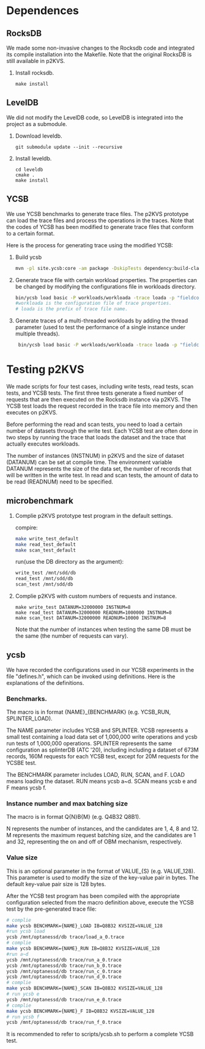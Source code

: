 
# Dependences

## RocksDB
We made some non-invasive changes to the Rocksdb code and integrated its compile installation into the Makefile. Note that the original RocksDB is still available in p2KVS.
1. Install rocksdb. 
   ```
   make install
   ```
## LevelDB
We did not modify the LevelDB code, so LevelDB is integrated into the project as a submodule.
1. Download leveldb.
   ```
   git submodule update --init --recursive
   ```
2. Install leveldb.
   ```
   cd leveldb
   cmake .
   make install
   ```

## YCSB
We use YCSB benchmarks to generate trace files. The p2KVS prototype can load the trace files and process the operations in the traces. Note that the codes of YCSB has been modified to generate  trace files that conform to a certain format.

Here is the process for generating trace using the modified YCSB:
1. Build ycsb

   ```sh
   mvn -pl site.ycsb:core -am package -DskipTests dependency:build-classpath -DincludeScope=compile -Dmdep.outputFilterFile=true
   ```

2. Generate trace file with certain workload properties. The properties can be changed by modifying the configurations file in workloads directory.
   ```sh
   bin/ycsb load basic -P workloads/workloada -trace loada -p "fieldcount=1"
   #workloada is the configuration file of trace properties.
   # loada is the prefix of trace file name.
   ```
3. Generate traces of a multi-threaded workloads by adding the thread parameter (used to test the performance of a single instance under multiple threads).
   ```sh
    bin/ycsb load basic -P workloads/workloada -trace loada -p "fieldcount=1" -p "threadcount=4"
   ```

# Testing p2KVS
We made scripts for four test cases, including write tests, read tests, scan tests, and YCSB tests. The first three tests generate a fixed number of requests that are then executed on the Rocksdb instance via p2KVS. The YCSB test loads the request recorded in the trace file into memory and then executes on p2KVS. 

Before performing the read and scan tests, you need to load a certain number of datasets through the write test. Each YCSB test are often done in two steps by running the trace that loads the dataset and the trace that actually executes workloads.

The number of instances (INSTNUM) in p2KVS and the size of dataset (DATANUM) can be set at compile time. The environment variable DATANUM represents the size of the data set, the number of records that will be written in the write test. In read and scan tests, the amount of data to be read (READNUM) need to be specified.

## microbenchmark
1. Complie p2KVS prototype test program in the default settings.
    
    compire:
   ```sh
   make write_test_default
   make read_test_default
   make scan_test_default
   ```
   run(use the DB directory as the argument):
   ```sh
   write_test /mnt/sdd/db
   read_test /mnt/sdd/db
   scan_test /mnt/sdd/db
   ```
2. Complie p2KVS with custom numbers of requests and instance.
   ```
   make write_test DATANUM=32000000 INSTNUM=8
   make read_test DATANUM=32000000 READNUM=1000000 INSTNUM=8
   make scan_test DATANUM=32000000 READNUM=10000 INSTNUM=8
   ```
   Note that the number of instances when testing the same DB must be the same (the number of requests can vary).

## ycsb
We have recorded the configurations used in our YCSB experiments in the file "defines.h", which can be invoked using definitions.
Here is the explanations of the definitions.

### Benchmarks. 

The macro is in format {NAME}_{BENCHMARK} (e.g. YCSB_RUN, SPLINTER_LOAD).

The NAME parameter includes YCSB and SPLINTER. YCSB represents a small test containing a load data set of 1,000,000 write operations and ycsb run tests of 1,000,000 operations.
SPLINTER represents the same configuration as splinterDB (ATC '20), including including a dataset of 673M records, 160M requests for each YCSB test, except for 20M requests for the YCSBE test. 

The BENCHMARK parameter includes LOAD, RUN, SCAN, and F. LOAD means loading the dataset. RUN means ycsb a~d. SCAN means ycsb e and F means ycsb f.

### Instance number and max batching size
The macro is in format Q{N}B{M} (e.g. Q4B32 Q8B1).

N represents the number of instances, and the candidates are 1, 4, 8 and 12. M represents the maximum request batching size, and the candidates are 1 and 32, representing the on and off of OBM mechanism, respectively.

### Value size
This is an optional parameter in the format of VALUE_{S} (e.g. VALUE_128). This parameter is used to modify the size of the key-value pair in bytes. The default key-value pair size is 128 bytes.


After the YCSB test program has been compiled with the appropriate configuration selected from the macro definition above, execute the YCSB test by the pre-generated trace file:
```sh
# complie 
make ycsb BENCHMARK={NAME}_LOAD IB=Q8B32 KVSIZE=VALUE_128
#run ycsb load
ycsb /mnt/optanessd/db trace/load_a_0.trace
# complie
make ycsb BENCHMARK={NAME}_RUN IB=Q8B32 KVSIZE=VALUE_128
#run a~d
ycsb /mnt/optanessd/db trace/run_a_0.trace
ycsb /mnt/optanessd/db trace/run_b_0.trace
ycsb /mnt/optanessd/db trace/run_c_0.trace
ycsb /mnt/optanessd/db trace/run_d_0.trace
# complie 
make ycsb BENCHMARK={NAME}_SCAN IB=Q8B32 KVSIZE=VALUE_128
# run ycsb e
ycsb /mnt/optanessd/db trace/run_e_0.trace
# complie
make ycsb BENCHMARK={NAME}_F IB=Q8B32 KVSIZE=VALUE_128
# run ycsb f
ycsb /mnt/optanessd/db trace/run_f_0.trace
```

It is recommended to refer to scripts/ycsb.sh to perform a complete YCSB test. 